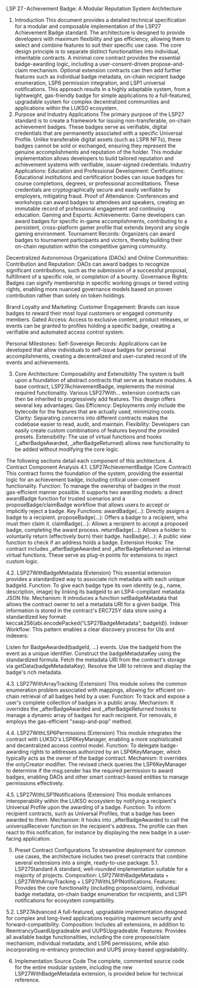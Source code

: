 LSP 27 - Achievement Badge: A Modular Reputation System Architecture

1. Introduction
This document provides a detailed technical specification for a modular and composable implementation of the LSP27 Achievement Badge standard. The architecture is designed to provide developers with maximum flexibility and gas efficiency, allowing them to select and combine features to suit their specific use case.
The core design principle is to separate distinct functionalities into individual, inheritable contracts. A minimal core contract provides the essential badge-awarding logic, including a user-consent-driven propose-and-claim mechanism. Optional extension contracts can then add further features such as individual badge metadata, on-chain recipient badge enumeration, LSP6 permission integration, and LSP1 universal notifications.
This approach results in a highly adaptable system, from a lightweight, gas-friendly badge for simple applications to a full-featured, upgradable system for complex decentralized communities and applications within the LUKSO ecosystem.
2. Purpose and Industry Applications
The primary purpose of the LSP27 standard is to create a framework for issuing non-transferable, on-chain achievement badges. These badges serve as verifiable, digital credentials that are permanently associated with a specific Universal Profile. Unlike transferable digital assets (such as LSP8 NFTs), these badges cannot be sold or exchanged, ensuring they represent the genuine accomplishments and reputation of the holder.
This modular implementation allows developers to build tailored reputation and achievement systems with verifiable, issuer-signed credentials.
Industry Applications:
Education and Professional Development:
Certifications: Educational institutions and certification bodies can issue badges for course completions, degrees, or professional accreditations. These credentials are cryptographically secure and easily verifiable by employers, mitigating fraud.
Proof of Attendance: Conferences and workshops can award badges to attendees and speakers, creating an immutable record of professional engagement and continuing education.
Gaming and Esports:
Achievements: Game developers can award badges for specific in-game accomplishments, contributing to a persistent, cross-platform gamer profile that extends beyond any single gaming environment.
Tournament Records: Organizers can award badges to tournament participants and victors, thereby building their on-chain reputation within the competitive gaming community.

Decentralized Autonomous Organizations (DAOs) and Online Communities:
Contribution and Reputation: DAOs can award badges to recognize significant contributions, such as the submission of a successful proposal, fulfillment of a specific role, or completion of a bounty.
Governance Rights: Badges can signify membership in specific working groups or tiered voting rights, enabling more nuanced governance models based on proven contribution rather than solely on token holdings.

Brand Loyalty and Marketing:
Customer Engagement: Brands can issue badges to reward their most loyal customers or engaged community members.
Gated Access: Access to exclusive content, product releases, or events can be granted to profiles holding a specific badge, creating a verifiable and automated access control system.

Personal Milestones:
Self-Sovereign Records: Applications can be developed that allow individuals to self-issue badges for personal accomplishments, creating a decentralized and user-curated record of life events and achievements.

3. Core Architecture: Composability and Extensibility
The system is built upon a foundation of abstract contracts that serve as feature modules. A base contract, LSP27AchievementBadge, implements the minimal required functionality. Various LSP27With... extension contracts can then be inherited to progressively add features.
This design offers several key advantages:
Gas Efficiency: Deployments only include the bytecode for the features that are actually used, minimizing costs.
Clarity: Separating concerns into different contracts makes the codebase easier to read, audit, and maintain.
Flexibility: Developers can easily create custom combinations of features beyond the provided presets.
Extensibility: The use of virtual functions and hooks (_afterBadgeAwarded, _afterBadgeReturned) allows new functionality to be added without modifying the core logic.

The following sections detail each component of this architecture.
4. Contract Component Analysis
4.1. LSP27AchievementBadge (Core Contract)
This contract forms the foundation of the system, providing the essential logic for an achievement badge, including critical user-consent functionality.
Function: To manage the ownership of badges in the most gas-efficient manner possible. It supports two awarding models: a direct awardBadge function for trusted scenarios and a proposeBadge/claimBadge workflow that allows users to accept or implicitly reject a badge.
Key Functions:
awardBadge(...): Directly assigns a badge to a recipient.
proposeBadge(...): Offers a badge to a recipient, who must then claim it.
claimBadge(...): Allows a recipient to accept a proposed badge, completing the award process.
returnBadge(...): Allows a holder to voluntarily return (effectively burn) their badge.
hasBadge(...): A public view function to check if an address holds a badge.
Extension Hooks: The contract includes _afterBadgeAwarded and _afterBadgeReturned as internal virtual functions. These serve as plug-in points for extensions to inject custom logic.

4.2. LSP27WithBadgeMetadata (Extension)
This essential extension provides a standardized way to associate rich metadata with each unique badgeId.
Function: To give each badge type its own identity (e.g., name, description, image) by linking its badgeId to an LSP4-compliant metadata JSON file.
Mechanism: It introduces a function setBadgeMetadata that allows the contract owner to set a metadata URI for a given badge. This information is stored in the contract's ERC725Y data store using a standardized key format: keccak256(abi.encodePacked("LSP27BadgeMetadata", badgeId)).
Indexer Workflow: This pattern enables a clear discovery process for UIs and indexers:

Listen for BadgeAwarded(badgeId, ...) events.
Use the badgeId from the event as a unique identifier.
Construct the badgeMetadataKey using the standardized formula.
Fetch the metadata URI from the contract's storage via getData(badgeMetadataKey).
Resolve the URI to retrieve and display the badge's rich metadata.

4.3. LSP27WithArrayTracking (Extension)
This module solves the common enumeration problem associated with mappings, allowing for efficient on-chain retrieval of all badges held by a user.
Function: To track and expose a user's complete collection of badges in a public array.
Mechanism: It overrides the _afterBadgeAwarded and _afterBadgeReturned hooks to manage a dynamic array of badges for each recipient. For removals, it employs the gas-efficient "swap-and-pop" method.

4.4. LSP27WithLSP6Permissions (Extension)
This module integrates the contract with LUKSO's LSP6KeyManager, enabling a more sophisticated and decentralized access control model.
Function: To delegate badge-awarding rights to addresses authorized by an LSP6KeyManager, which typically acts as the owner of the badge contract.
Mechanism: It overrides the onlyCreator modifier. The revised check queries the LSP6KeyManager to determine if the msg.sender has the required permission to award badges, enabling DAOs and other smart contract-based entities to manage permissions effectively.

4.5. LSP27WithLSP1Notifications (Extension)
This module enhances interoperability within the LUKSO ecosystem by notifying a recipient's Universal Profile upon the awarding of a badge.
Function: To inform recipient contracts, such as Universal Profiles, that a badge has been awarded to them.
Mechanism: It hooks into _afterBadgeAwarded to call the universalReceiver function on the recipient's address. The profile can then react to this notification, for instance by displaying the new badge in a user-facing application.

5. Preset Contract Configurations
To streamline deployment for common use cases, the architecture includes two preset contracts that combine several extensions into a single, ready-to-use package.
5.1. LSP27Standard
A standard, well-rounded implementation suitable for a majority of projects.
Composition: LSP27WithBadgeMetadata + LSP27WithArrayTracking + LSP27WithLSP1Notifications.
Features: Provides the core functionality (including propose/claim), individual badge metadata, on-chain badge enumeration for recipients, and LSP1 notifications for ecosystem compatibility.

5.2. LSP27Advanced
A full-featured, upgradable implementation designed for complex and long-lived applications requiring maximum security and forward-compatibility.
Composition: Includes all extensions, in addition to ReentrancyGuardUpgradeable and UUPSUpgradeable.
Features: Provides all available badge functionalities, including the core propose/claim mechanism, individual metadata, and LSP6 permissions, while also incorporating re-entrancy protection and UUPS proxy-based upgradability.

6. Implementation Source Code
The complete, commented source code for the entire modular system, including the new LSP27WithBadgeMetadata extension, is provided below for technical reference.

